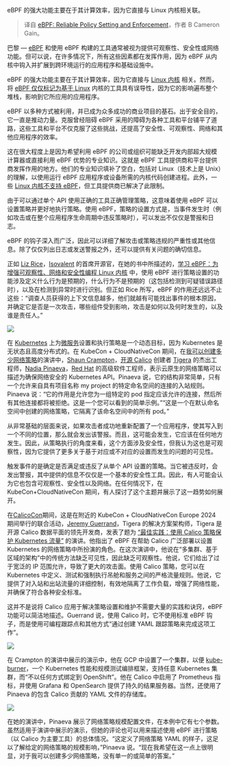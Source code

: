 
<!--
title: eBPF：可靠的策略设置和执行
cover: https://cdn.thenewstack.io/media/2024/04/4ffa1a23-water-sunset-1.png
-->

eBPF 的强大功能主要在于其计算效率，因为它直接与 Linux 内核相关联。

> 译自 [eBPF: Reliable Policy Setting and Enforcement](https://thenewstack.io/ebpf-reliable-policy-setting-and-enforcement/)，作者 B Cameron Gain。

巴黎 — [eBPF](https://thenewstack.io/what-is-ebpf/) 和使用 eBPF 构建的工具通常被视为提供可观察性、安全性或网络功能。但可以说，在许多情况下，所有这些因素都在发挥作用，因为 eBPF 从内核中钩入并扩展到跨环境运行的应用程序和基础设施中。

eBPF 的强大功能主要在于其计算效率，因为它直接与 [Linux 内核](https://thenewstack.io/linux-kernel-5-10-introduces-static-calls-to-prevent-speculative-execution-attacks/) 相关。然而，将 [eBPF 仅仅标记为基于 Linux](https://thenewstack.io/how-io_uring-and-ebpf-will-revolutionize-programming-in-linux/) 内核的工具具有误导性，因为它的影响遍布整个堆栈，影响到它所应用的应用程序。

eBPF 以多种方式被利用，并已成为众多成功的商业项目的基石。出于安全目的，它一直是推动力量。克服曾经阻碍 eBPF 采用的障碍为各种工具和平台铺平了道路，这些工具和平台不仅克服了这些挑战，还提高了安全性、可观察性、网络和其他应用程序的效率。

这在很大程度上是因为希望利用 eBPF 的公司或组织可能缺乏开发内部超大规模计算器或直接利用 eBPF 优势的专业知识。这就是 eBPF 工具提供商和平台提供商发挥作用的地方。他们的专业知识填补了空白，包括对 Linux（技术上是 Unix）的理解，以使用运行 eBPF 应用程序或设备所需的内核代码创建进程。此外，一些 [Linux 内核不支持 eBPF](https://thenewstack.io/how-ebpf-turns-linux-into-a-programmable-kernel/)，但工具提供商已解决了此限制。

由于可以通过单个 API 使用正确的工具正确管理策略，这意味着使用 eBPF 可以设置策略并更好地执行策略。使用 eBPF，策略的设置方式是，当事件发生时（例如攻击或在整个应用程序生命周期中违反策略时），可以发出不仅仅是警报和日志。

eBPF 的钩子深入而广泛，因此可以详细了解攻击或策略违规的严重性或其他信息。除了仅仅列出日志或发送警报之外，还可以提供有关问题的确切信息。

正如 [Liz Rice](https://uk.linkedin.com/in/lizrice)，[Isovalent](https://thenewstack.io/ciscos-strategic-move-in-the-isovalent-acquisition-ebpf/) 的首席开源官，在她的书中所描述的，[学习 eBPF：为增强可观察性、网络和安全性编程 Linux 内核](https://www.oreilly.com/library/view/learning-ebpf/9781098135119/) 中，使用 eBPF 进行策略设置的功能涉及定义什么行为是预期的，什么行为不是预期的（这包括检测到可疑错误路径时），以及在检测到异常时进行识别。但正如 Rice 所写，eBPF 的作用还远远不止这些：“调查人员获得的上下文信息越多，他们就越有可能找出事件的根本原因，并确定它是否是一次攻击，哪些组件受到影响，攻击是如何以及何时发生的，以及谁是责任人。”

![](https://cdn.thenewstack.io/media/2024/04/5cf08b1c-capture-decran-2024-04-18-201017-1024x399.png)

在 [Kubernetes](https://thenewstack.io/kubernetes/) 上为[微服务](https://thenewstack.io/microservices/)设置和执行策略是一个动态目标，因为 Kubernetes 是无状态且高度分布式的。在 KubeCon + CloudNativeCon 期间，在[我可以创建多少网络策略](https://kccnceu2024.sched.com/event/1YeMI/how-many-network-policies-can-i-create-nadia-pinaeva-red-hat-shaun-crampton-tigera)的演讲中，[Shaun Crampton](https://uk.linkedin.com/in/shaun-crampton-88633323)，[开源 Calico](https://www.tigera.io/project-calico/) 创建者 [Tigera](https://www.tigera.io/) 的杰出工程师，[Nadia Pinaeva](https://de.linkedin.com/in/npinaeva)，[Red Hat](https://www.openshift.com/try?utm_content=inline+mention) 的高级软件工程师，表示云原生的网络策略可以描述为确保网络安全的 Kubernetes API。Pinaeva 说，它的结构非常简单，只有一个允许来自具有项目名称 my project 的特定命名空间的连接的入站规则。Pinaeva 说：“它的作用是允许您为一组特定的 pod 指定应该允许的连接，然后所有其他连接都将被拒绝。这是一个您可以看到的简单示例。”“这是一个在默认命名空间中创建的网络策略，它隔离了该命名空间中的所有 pod。”

从非常基础的层面来说，如果攻击者成功地重新配置了一个应用程序，使其写入到一个不同的位置，那么就会发出该警报。而且，这可能会发生，它应该在任何地方发生。因此，从策略执行的角度来看，这个方面涉及安全性，但我认为这也是可观察性，因为它提供了更多关于基于对应或不对应的设置而发生的问题的可见性。

触发事件的是确定是否满足或违反了从单个 API 设置的策略。当它被违反时，会发出警报，其中提供的信息不仅仅是一个基本的安全性工具。因此，有人可能会认为它也包含可观察性、安全性以及网络。在任何情况下，在 KubeCon+CloudNativeCon 期间，有人探讨了这个主题并展示了这一趋势如何展开。

在[CalicoCon](https://www.tigera.io/lp/calicocon-2024/)期间，这是在附近的 KubeCon + CloudNativeCon Europe 2024 期间举行的联合活动，[Jeremy Guerrand](https://ie.linkedin.com/in/j%C3%A9r%C3%A9my-guerrand-b0a74193)，Tigera 的解决方案架构师，Tigera 是开源 Calico 数据平面的领先开发商，发表了题为 [“最佳实践：使用 Calico 策略保护 Kubernetes 流量”](https://www.tigera.io/lp/calicocon-2024/#) 的演讲。他指出了 eBPF 在帮助 Calico 广泛部署以设置 Kubernetes 的网络策略中所扮演的角色。在这次演讲中，他说在“多集群、基于区域的架构”中的传统方法缺乏可见性，因此缺乏可观察性。他说，它们给出了过于宽泛的 IP 范围允许，导致了更大的攻击面。使用 Calico 策略，您可以在 Kubernetes 中定义、测试和强制执行吊舱和服务之间的严格流量规则。他说，它提供了对入站和出站流量的详细控制，有效地隔离了工作负载，增强了网络性能，并确保了符合各种安全标准。

这并不是说将 Calico 应用于解决策略设置和维护不需要大量的实践和诀窍，eBPF 功能可以简洁地描述。Guerrand 说，使用 Calico 时，它不使用标准 eBPF 钩子，而是使用可编程跟踪点和其他方式“通过创建 YAML 跟踪策略来完成这项工作”。

![](https://cdn.thenewstack.io/media/2024/04/83a63aff-capture-decran-2024-04-18-200440-1024x393.png)

在 Crampton 的演讲中展示的演示中，他在 GCP 中设置了一个集群，以便 [kube-burner](https://github.com/kube-burner/kube-burner)，一个 Kubernetes 性能和规模测试编排框架，支持任意 Kubernetes 集群，而“不以任何方式绑定到 OpenShift”。他在 Calico 中启用了 Prometheus 指标，并使用 Grafana 和 OpenSearch 提供了持久的结果服务器。当然，还使用了 Pinaeva 的包含 Calico 贡献的 YAML 文件的存储库。

![](https://cdn.thenewstack.io/media/2024/04/936f41a1-capture-decran-2024-04-18-200650-1024x531.png)

在她的演讲中，Pinaeva 展示了网络策略规模配置文件，在本例中它有七个参数。虽然适用于演讲中展示的演示，但她的评论也可以用来描述使用 eBPF 进行策略（以 Calico 为主要工具）的总体情况。“这定义了网络策略 YAML 的样子，这足以了解给定的网络策略的规模影响，”Pinaeva 说。“现在我希望在这一点上很明显，对于我可以创建多少网络策略，没有单一的或简单的答案。”
